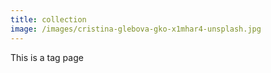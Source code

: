 ```yaml
---
title: collection
image: /images/cristina-glebova-gko-x1mhar4-unsplash.jpg
---
```

This is a tag page
